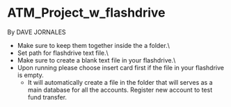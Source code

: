 # ATM_Project_w_flashdrive 
By DAVE JORNALES

- Make sure to keep them together inside the a folder.\
- Set path for flashdrive text file.\
- Make sure to create a blank text file in your flashdrive.\
- Upon running please choose insert card first if the file in your flashdrive is
empty.
  - It will automatically create a file in the folder that will serves as a main database for all the accounts.
Register new account to test fund transfer.
